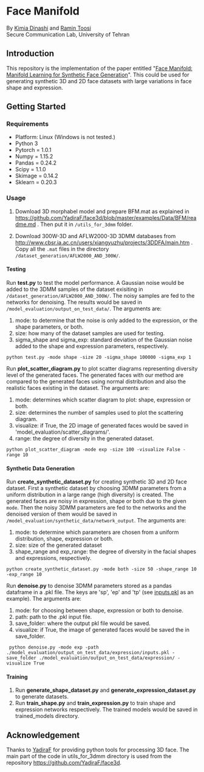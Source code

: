 # Face Manifold
By [Kimia Dinashi](https://github.com/dinashi) and [Ramin Toosi](https://github.com/ramintoosi)  
Secure Communication Lab, University of Tehran


## Introduction
This repository is the implementation of the paper entitled "[Face Manifold: Manifold Learning for Synthetic Face Generation](http://arxiv.org/abs/1910.01403)". This could be used for generating synthetic 3D and 2D face datasets with large variations in face shape and expression.

## Getting Started

### Requirements
- Platform: Linux (Windows is not tested.)
- Python 3
- Pytorch = 1.0.1
- Numpy = 1.15.2
- Pandas = 0.24.2
- Scipy = 1.1.0
- Skimage = 0.14.2
- Sklearn = 0.20.3

### Usage

1. Download 3D morphabel model and prepare BFM.mat as explained in https://github.com/YadiraF/face3d/blob/master/examples/Data/BFM/readme.md . Then put it in `/utils_for_3dmm` folder. 

2. Download 300W-3D and AFLW2000-3D 3DMM databases from http://www.cbsr.ia.ac.cn/users/xiangyuzhu/projects/3DDFA/main.htm . Copy all the `.mat` files in the directory `/dataset_generation/AFLW2000_AND_300W/`.

#### Testing
Run **test.py** to test the model performance. A Gaussian noise would be added to the 3DMM samples of the dataset exisiting in `/dataset_generation/AFLW2000_AND_300W/`. The noisy samples are fed to the networks for denoising. The results would be saved in `/model_evaluation/output_on_test_data/`. The arguments are:

  1) mode: to determine that the noise is only added to the expression, or the shape parameters, or both.
  2) size: how many of the dataset samples are used for testing.
  3) sigma_shape and sigma_exp: standard deviation of the Gaussian noise added to the shape and expression parameters, respectively.
  
 `python test.py -mode shape -size 20 -sigma_shape 100000 -sigma_exp 1`

Run **plot_scatter_diagram.py** to plot scatter diagrams representing diversity level of the generated faces. The generated faces with our method are compared to the generated faces using normal distribution and also the realistic faces existing in the dataset. The arguments are:
 1) mode: determines which scatter diagram to plot: shape, expression or both.
 2) size: determines the number of samples used to plot the scattering diagram.
 3) visualize: if True, the 2D image of generated faces would be saved in 'model_evaluation/scatter_diagrams/'.
 4) range: the degree of diversity in the generated dataset.
 
 `python plot_scatter_diagram -mode exp -size 100 -visualize False -range 10`

#### Synthetic Data Generation
Run **create_synthetic_dataset.py** for creating synthetic 3D and 2D face dataset. First a synthetic dataset by choosing 3DMM parameters from a uniform distribution in a large range (high diversity) is created. The generated faces are noisy in expression, shape or both due to the given `mode`. Then the noisy 3DMM parameters are fed to the networks and the denoised version of them would be saved in `/model_evaluation/synthetic_data/network_output`. The arguments are:
  1) mode: to determine which parameters are chosen from a uniform distribution, shape, expression or both.
  2) size: size of the generated dataset
  3) shape_range and exp_range: the degree of diversity in the facial shapes and expressions, respectively.
  
  `python create_synthetic_dataset.py -mode both -size 50 -shape_range 10 -exp_range 10`
 
Run **denoise.py** to denoise 3DMM parameters stored as a pandas dataframe in a .pkl file. The keys are 'sp', 'ep' and 'tp' (see [inputs.pkl](https://github.com/dinashi/Denoising_3D_Face/blob/master/model_evaluation/output_on_test_data/expression/inputs.pkl) as an example). The arguments are:
1) mode: for choosing between shape, expression or both to denoise.
2) path: path to the .pkl input file.
3) save_folder: where the output pkl file would be saved.
4) visualize: if True, the image of generated faces would be saved the in save_folder.

` python denoise.py -mode exp -path ./model_evaluation/output_on_test_data/expression/inputs.pkl -save_folder ./model_evaluation/output_on_test_data/expression/ -visualize True`

 
#### Training
1) Run **generate_shape_dataset.py** and **generate_expression_dataset.py** to generate datasets.
2) Run **train_shape.py** and **train_expression.py** to train shape and expression networks respectively. The trained models would be saved in trained_models directory.

## Acknowledgement

Thanks to [YadiraF](https://github.com/YadiraF) for providing python tools for processing 3D face. The main part of the code in utils_for_3dmm directory is used from the repository https://github.com/YadiraF/face3d.

  

